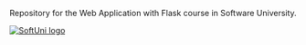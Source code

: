 Repository for the Web Application with Flask course in Software University.

<a href="https://softuni.bg/trainings/courses" rel="Courses">  ![SoftUni logo][logo] <a/>

[logo]: https://codeweek-s3.s3.amazonaws.com/event_picture/SoftUni-Logo-Flat.png "Logo Title Text 2"

